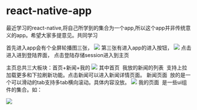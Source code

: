# react-native-app
最近学习的react-native,将自己所学到的集合为一个app,所以这个app并非传统意义的app。希望大家多提意见。共同学习


首先进入app会有个全屏轮播图三张，
![](https://github.com/cryingbat/react-native-app/raw/master/screenshorts/4.jpg)
第三张有进入app的进入按钮，
![](https://github.com/cryingbat/react-native-app/raw/master/screenshorts/5.jpg)
点击进入进到登陆界面，
点击登陆存储session进入到主页

主页总共三大板块：首页+新闻+我的
![](https://github.com/cryingbat/react-native-app/raw/master/screenshorts/3.jpg)
其中首页  我放的新闻的列表  支持上拉加载更多和下拉刷新功能。点击新闻可以进入新闻详情页面。
新闻页面  放的是一个可以滑动的tab支持多tab横向滚动。具体内容没放。
![](https://github.com/cryingbat/react-native-app/raw/master/screenshorts/2.jpg)
我的页面  是一些ui组件的集合。如：

![](https://github.com/cryingbat/react-native-app/raw/master/screenshorts/0.jpg)
